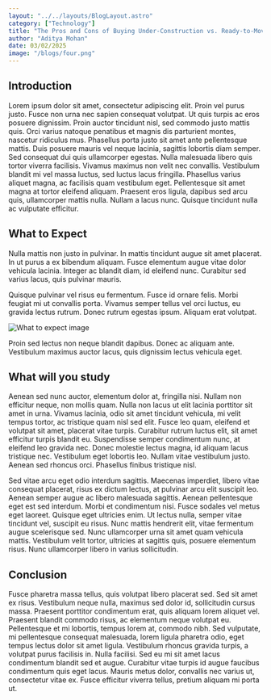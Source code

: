 ```yaml
---
layout: "../../layouts/BlogLayout.astro"
category: ["Technology"]
title: "The Pros and Cons of Buying Under-Construction vs. Ready-to-Move Homes"
author: "Aditya Mohan"
date: 03/02/2025
image: "/blogs/four.png"
---
```


## Introduction

Lorem ipsum dolor sit amet, consectetur adipiscing elit. Proin vel purus justo. Fusce non urna nec sapien consequat volutpat. Ut quis turpis ac eros posuere dignissim. Proin auctor tincidunt nisl, sed commodo justo mattis quis. Orci varius natoque penatibus et magnis dis parturient montes, nascetur ridiculus mus. Phasellus porta justo sit amet ante pellentesque mattis. Duis posuere mauris vel neque lacinia, sagittis lobortis diam semper. Sed consequat dui quis ullamcorper egestas. Nulla malesuada libero quis tortor viverra facilisis. Vivamus maximus non velit nec convallis. Vestibulum blandit mi vel massa luctus, sed luctus lacus fringilla. Phasellus varius aliquet magna, ac facilisis quam vestibulum eget. Pellentesque sit amet magna at tortor eleifend aliquam. Praesent eros ligula, dapibus sed arcu quis, ullamcorper mattis nulla. Nullam a lacus nunc. Quisque tincidunt nulla ac vulputate efficitur.

## What to Expect

Nulla mattis non justo in pulvinar. In mattis tincidunt augue sit amet placerat. In ut purus a ex bibendum aliquam. Fusce elementum augue vitae dolor vehicula lacinia. Integer ac blandit diam, id eleifend nunc. Curabitur sed varius lacus, quis pulvinar mauris.

Quisque pulvinar vel risus eu fermentum. Fusce id ornare felis. Morbi feugiat mi ut convallis porta. Vivamus semper tellus vel orci luctus, eu gravida lectus rutrum. Donec rutrum egestas ipsum. Aliquam erat volutpat.

![What to expect image](/blogs/two.png)

Proin sed lectus non neque blandit dapibus. Donec ac aliquam ante. Vestibulum maximus auctor lacus, quis dignissim lectus vehicula eget.

## What will you study

Aenean sed nunc auctor, elementum dolor at, fringilla nisi. Nullam non efficitur neque, non mollis quam. Nulla non lacus ut elit lacinia porttitor sit amet in urna. Vivamus lacinia, odio sit amet tincidunt vehicula, mi velit tempus tortor, ac tristique quam nisl sed elit. Fusce leo quam, eleifend et volutpat sit amet, placerat vitae turpis. Curabitur rutrum luctus elit, sit amet efficitur turpis blandit eu. Suspendisse semper condimentum nunc, at eleifend leo gravida nec. Donec molestie lectus magna, id aliquam lacus tristique nec. Vestibulum eget lobortis leo. Nullam vitae vestibulum justo. Aenean sed rhoncus orci. Phasellus finibus tristique nisl.

Sed vitae arcu eget odio interdum sagittis. Maecenas imperdiet, libero vitae consequat placerat, risus ex dictum lectus, at pulvinar arcu elit suscipit leo. Aenean semper augue ac libero malesuada sagittis. Aenean pellentesque eget est sed interdum. Morbi et condimentum nisi. Fusce sodales vel metus eget laoreet. Quisque eget ultricies enim. Ut lectus nulla, semper vitae tincidunt vel, suscipit eu risus. Nunc mattis hendrerit elit, vitae fermentum augue scelerisque sed. Nunc ullamcorper urna sit amet quam vehicula mattis. Vestibulum velit tortor, ultricies at sagittis quis, posuere elementum risus. Nunc ullamcorper libero in varius sollicitudin.

## Conclusion

Fusce pharetra massa tellus, quis volutpat libero placerat sed. Sed sit amet ex risus. Vestibulum neque nulla, maximus sed dolor id, sollicitudin cursus massa. Praesent porttitor condimentum erat, quis aliquam lorem aliquet vel. Praesent blandit commodo risus, ac elementum neque volutpat eu. Pellentesque et mi lobortis, tempus lorem at, commodo nibh. Sed vulputate, mi pellentesque consequat malesuada, lorem ligula pharetra odio, eget tempus lectus dolor sit amet ligula. Vestibulum rhoncus gravida turpis, a volutpat purus facilisis in. Nulla facilisi. Sed eu mi sit amet lacus condimentum blandit sed et augue. Curabitur vitae turpis id augue faucibus condimentum quis eget lacus. Mauris metus dolor, convallis nec varius ut, consectetur vitae ex. Fusce efficitur viverra tellus, pretium aliquam mi porta ut.
